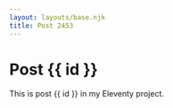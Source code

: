 ```yaml
---
layout: layouts/base.njk
title: Post 2453
---
```


# Post {{ id }}

This is post {{ id }} in my Eleventy project.
